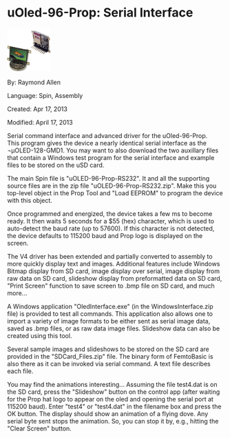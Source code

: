 # uOled-96-Prop: Serial Interface

![ObexIcon.png](ObexIcon.png)

By: Raymond Allen

Language: Spin, Assembly

Created: Apr 17, 2013

Modified: April 17, 2013

Serial command interface and advanced driver for the uOled-96-Prop.   
This program gives the device a nearly identical serial interface as the ¬µOLED-128-GMD1. You may want to also download the two auxillary files that contain a Windows test program for the serial interface and example files to be stored on the uSD card.

The main Spin file is "uOLED-96-Prop-RS232". It and all the supporting source files are in the zip file "uOLED-96-Prop-RS232.zip". Make this you top-level object in the Prop Tool and "Load EEPROM" to program the device with this object.

Once programmed and energized, the device takes a few ms to become ready. It then waits 5 seconds for a $55 (hex) character, which is used to auto-detect the baud rate (up to 57600). If this character is not detected, the device defaults to 115200 baud and Prop logo is displayed on the screen.

The V4 driver has been extended and partially converted to assembly to more quickly display text and images. Additional features include Windows Bitmap display from SD card, image display over serial, image display from raw data on SD card, slideshow display from preformatted data on SD card, "Print Screen" function to save screen to .bmp file on SD card, and much more...

A Windows application "OledInterface.exe" (in the WindowsInterface.zip file) is provided to test all commands. This application also allows one to import a variety of image formats to be either sent as serial image data, saved as .bmp files, or as raw data image files. Slideshow data can also be created using this tool.

Several sample images and slideshows to be stored on the SD card are provided in the "SDCard\_Files.zip" file. The binary form of FemtoBasic is also there as it can be invoked via serial command. A text file describes each file.

You may find the animations interesting... Assuming the file test4.dat is on the SD card, press the "Slideshow" button on the control app (after waiting for the Prop hat logo to appear on the oled and opening the serial port at 115200 baud). Enter "test4" or "test4.dat" in the filename box and press the OK button. The display should show an animation of a flying dove. Any serial byte sent stops the animation. So, you can stop it by, e.g., hitting the "Clear Screen" button.
